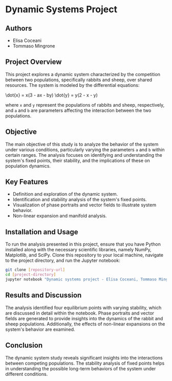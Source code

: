 # Dynamic Systems Project

## Authors
- Elisa Coceani
- Tommaso Mingrone

## Project Overview
This project explores a dynamic system characterized by the competition between two populations, specifically rabbits and sheep, over shared resources. The system is modeled by the differential equations:

\dot{x} = x(3 - ax - by)
\dot{y} = y(2 - x - y)


where `x` and `y` represent the populations of rabbits and sheep, respectively, and `a` and `b` are parameters affecting the interaction between the two populations.

## Objective
The main objective of this study is to analyze the behavior of the system under various conditions, particularly varying the parameters `a` and `b` within certain ranges. The analysis focuses on identifying and understanding the system's fixed points, their stability, and the implications of these on population dynamics.

## Key Features
- Definition and exploration of the dynamic system.
- Identification and stability analysis of the system's fixed points.
- Visualization of phase portraits and vector fields to illustrate system behavior.
- Non-linear expansion and manifold analysis.

## Installation and Usage
To run the analysis presented in this project, ensure that you have Python installed along with the necessary scientific libraries, namely NumPy, Matplotlib, and SciPy. Clone this repository to your local machine, navigate to the project directory, and run the Jupyter notebook:

```bash
git clone [repository-url]
cd [project-directory]
jupyter notebook "Dynamic systems project - Elisa Coceani, Tommaso Mingrone.ipynb"
```
## Results and Discussion

The analysis identified four equilibrium points with varying stability, which are discussed in detail within the notebook. Phase portraits and vector fields are generated to provide insights into the dynamics of the rabbit and sheep populations. Additionally, the effects of non-linear expansions on the system's behavior are examined.

## Conclusion

The dynamic system study reveals significant insights into the interactions between competing populations. The stability analysis of fixed points helps in understanding the possible long-term behaviors of the system under different conditions.
